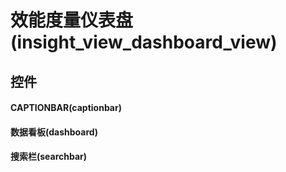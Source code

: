 # 效能度量仪表盘(insight_view_dashboard_view)  <!-- {docsify-ignore-all} -->



## 控件
#### CAPTIONBAR(captionbar)
#### 数据看板(dashboard)
#### 搜索栏(searchbar)


<script>
 const { createApp } = Vue
  createApp({
    data() {
      return {

      }
    }
  }).use(ElementPlus).mount('#app')
</script>